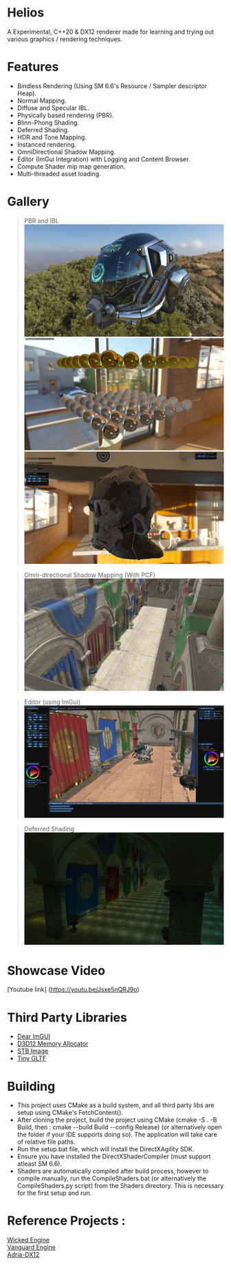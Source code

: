 # Helios

A Experimental, C++20 & DX12 renderer made for learning and trying out various graphics / rendering techniques.

# Features
* Bindless Rendering (Using SM 6.6's Resource / Sampler descriptor Heap).
* Normal Mapping.
* Diffuse and Specular IBL.
* Physically based rendering (PBR).
* Blinn-Phong Shading.
* Deferred Shading.
* HDR and Tone Mapping.
* Instanced rendering.
* OmniDirectional Shadow Mapping.
* Editor (ImGui Integration) with Logging and Content Browser.
* Compute Shader mip map generation.
* Multi-threaded asset loading.

# Gallery
> PBR and IBL
![](Assets/Screenshots/IBL1.png)
![](Assets/Screenshots/IBL2.png)
![](Assets/Screenshots/IBL3.png)

> Omni-directional Shadow Mapping (With PCF)
![](Assets/Screenshots/PCFShadows1.png)

> Editor (using ImGui)
![](Assets/Screenshots/Editor1.png)

> Deferred Shading
![](Assets/Screenshots/Deferred1.png)

# Showcase Video
[Youtube link] (https://youtu.be/Jsxe5nQRJ9o)

# Third Party Libraries
* [Dear ImGUI](https://github.com/ocornut/imgui)
* [D3D12 Memory Allocator](https://github.com/GPUOpen-LibrariesAndSDKs/D3D12MemoryAllocator)
* [STB Image](https://github.com/nothings/stb)
* [Tiny GLTF](https://github.com/syoyo/tinygltf)

# Building
+ This project uses CMake as a build system, and all third party libs are setup using CMake's FetchContent().
+ After cloning the project, build the project using CMake (cmake -S . -B Build, then : cmake --build Build --config Release) (or alternatively open the folder if your IDE supports doing so). The application will take care of relative file paths.
+ Run the setup.bat file, which will install the DirectXAgility SDK. 
+ Ensure you have installed the DirectXShaderCompiler (must support atleast SM 6.6).
+ Shaders are automatically compiled after build process, however to compile manually, run the CompileShaders.bat (or alternatively the CompileShaders.py script) from the Shaders directory. This is necessary for the first setup and run.

# Reference Projects :
[Wicked Engine](https://github.com/turanszkij/WickedEngine) \
[Vanguard Engine](https://github.com/adepke/VanguardEngine/tree/master) \
[Adria-DX12](https://github.com/mateeeeeee/Adria-DX12)
